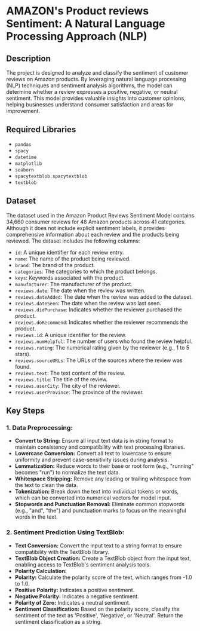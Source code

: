 # AMAZON's Product reviews Sentiment: A Natural Language Processing Approach (NLP)

## Description
The project is designed to analyze and classify the sentiment of customer reviews on Amazon products. By leveraging natural language processing (NLP) techniques and sentiment analysis algorithms, the model can determine whether a review expresses a positive, negative, or neutral sentiment. This model provides valuable insights into customer opinions, helping businesses understand consumer satisfaction and areas for improvement.

## Required Libraries
- `pandas` 
- `spacy`
- `datetime`
- `matplotlib`
- `seaborn`
- `spacytextblob.spacytextblob`
- `textblob`

## Dataset
The dataset used in the Amazon Product Reviews Sentiment Model contains 34,660 consumer reviews for 48 Amazon products across 41 categories. Although it does not include explicit sentiment labels, it provides comprehensive information about each review and the products being reviewed. The dataset includes the following columns:

- `id`: A unique identifier for each review entry.
- `name`: The name of the product being reviewed.
- `brand`: The brand of the product.
- `categories`: The categories to which the product belongs.
- `keys`: Keywords associated with the product.
- `manufacturer`: The manufacturer of the product.
- `reviews.date`: The date when the review was written.
- `reviews.dateAdded`: The date when the review was added to the dataset.
- `reviews.dateSeen`: The date when the review was last seen.
- `reviews.didPurchase`: Indicates whether the reviewer purchased the product.
- `reviews.doRecommend`: Indicates whether the reviewer recommends the product.
- `reviews.id`: A unique identifier for the review.
- `reviews.numHelpful`: The number of users who found the review helpful.
- `reviews.rating`: The numerical rating given by the reviewer (e.g., 1 to 5 stars).
- `reviews.sourceURLs`: The URLs of the sources where the review was found.
- `reviews.text`: The text content of the review.
- `reviews.title`: The title of the review.
- `reviews.userCity`: The city of the reviewer.
- `reviews.userProvince`: The province of the reviewer.

## Key Steps

### 1. Data Preprocessing:

- **Convert to String:** Ensure all input text data is in string format to maintain consistency and compatibility with text processing libraries.
- **Lowercase Conversion:** Convert all text to lowercase to ensure uniformity and prevent case-sensitivity issues during analysis.
- **Lemmatization:** Reduce words to their base or root form (e.g., "running" becomes "run") to normalize the text data.
- **Whitespace Stripping:** Remove any leading or trailing whitespace from the text to clean the data.
- **Tokenization:** Break down the text into individual tokens or words, which can be converted into numerical vectors for model input.
- **Stopwords and Punctuation Removal:** Eliminate common stopwords (e.g., "and", "the") and punctuation marks to focus on the meaningful words in the text.

### 2. Sentiment Prediction Using TextBlob:

- **Text Conversion:** Convert the input text to a string format to ensure compatibility with the TextBlob library.
- **TextBlob Object Creation:** Create a TextBlob object from the input text, enabling access to TextBlob's sentiment analysis tools.
- **Polarity Calculation:**
- **Polarity:** Calculate the polarity score of the text, which ranges from -1.0 to 1.0.
- **Positive Polarity:** Indicates a positive sentiment.
- **Negative Polarity:** Indicates a negative sentiment.
- **Polarity of Zero:** Indicates a neutral sentiment.
- **Sentiment Classification:**
Based on the polarity score, classify the sentiment of the text as 'Positive', 'Negative', or 'Neutral'.
Return the sentiment classification as a string.
